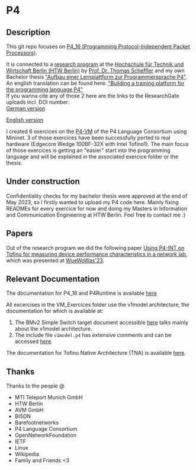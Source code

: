 # P4

## Description
This git repo focuses on [P4_16 (Programming Protocol-Independent Packet Processors)](https://p4.org/).

It is connected to a [research program](https://www.ifaf-berlin.de/projekte/nettraffic-p4/) at the [Hochschule für Technik und Wirtschaft Berlin (HTW Berlin)](https://htw-berlin.de) by [Prof. Dr. Thomas Scheffler](https://github.com/tscheffl) and my own Bachelor thesis ["Aufbau einer Lernplattform zur Programmiersprache P4"](https://github.com/Selltowitz/p4/blob/main/Aufbau_einer_Lernplattform_zur_Programmiersprache_P4.pdf). An english translation can be found here: ["Building a training platform for the programming language P4"](https://github.com/Selltowitz/p4/blob/main/Building_a_training_plattform_for_the_programming_language_P4.pdf)  
If you wanna cite any of those 2 here are the links to the ResearchGate uploads incl. DOI number:  
[German version](https://www.researchgate.net/publication/371985470_Bachelor_Thesis_Aufbau_einer_Lernplattform_zur_Programmiersprache_P4_Building_a_training_platform_for_the_programming_language_P4?_sg%5B0%5D=FehitWY4qgoFO5dKxmeKDfzX9k7NEYa785VZbD3U6dd0gatUgS_H0F8Tdc4Gg6QWeRrFR0yNTTruQlYfaVFQvpQp2NE0cHP0CTNc1HDw.zExKtDydyWf-We7jP8KwkdoYDDZhM2TDmxZSTeqn4z4FNNiMAE3-Pb6VWu5dk7DfVf4LLhbN1Pud9Mdjg8j9Rg)  

[English version](https://www.researchgate.net/publication/373829255_Bachelor_Thesis_Building_a_training_platform_for_the_programming_language_P4?_sg%5B0%5D=wS6YmlhTSLGP2nmR4BXmdxdRKrEr0L27KP-V8bP9vNHEVvXZID2bI_f2jL3bku2aV7bqzmCUmKtA3o-b4bwjrRyo5XedGv7YbBI8Vh9F.--QafriQLKzVbnhJ3MrqTdUYDbeQEgSNTXOuzqd5unDJ7MsqdqWMwDeQvGxZmpMFuIzSJvwsJ24ch59qfIs_1g)  

I created 6 exercices on the [P4-VM](https://github.com/p4lang/tutorials) of the P4 Language Consortium using Mininet.
3 of those exercices have been successfully ported to real hardware (Edgecore Wedge 100BF-32X with Intel Tofino1). The main focus of those exercices is getting an "easier" start into the programming language and will be explained in the associated exercice folder or the thesis.

## Under construction
Confidentiality checks for my bachelor thesis were approved at the end of May 2023, so I firstly wanted to upload my P4 code here.
Mainly fixing READMEs for every exercice for now and doing my Masters in Information and Communication Engineering at HTW Berlin.
Feel free to contact me :)

## Papers
Out of the research program we did the following paper [Using P4-INT on Tofino for measuring device performance characteristics in a network lab](https://www.researchgate.net/publication/371877786_Using_P4-INT_on_Tofino_for_measuring_device_performance_characteristics_in_a_network_lab), which was presented at [WueWoWas'23](https://lsinfo3.github.io/WueWoWAS2023/). 

## Relevant Documentation

The documentation for P4_16 and P4Runtime is available [here](https://p4.org/specs/)

All excercises in the VM_Exercices folder use the v1model architecture, the documentation for which is available at:
1. The BMv2 Simple Switch target document accessible [here](https://github.com/p4lang/behavioral-model/blob/master/docs/simple_switch.md) talks mainly about the v1model architecture.
2. The include file `v1model.p4` has extensive comments and can be accessed [here](https://github.com/p4lang/p4c/blob/master/p4include/v1model.p4).


The documentation for Tofino Native Architecture (TNA) is available [here](https://raw.githubusercontent.com/barefootnetworks/Open-Tofino/master/PUBLIC_Tofino-Native-Arch.pdf).

## Thanks
Thanks to the people @
- MTI Teleport Munich GmbH
- HTW Berlin
- AVM GmbH
- BISDN
- Barefootnetworks
- P4 Language Consortium
- OpenNetworkFoundation
- IETF
- Linux
- Wikipedia
- Family and Friends <3


